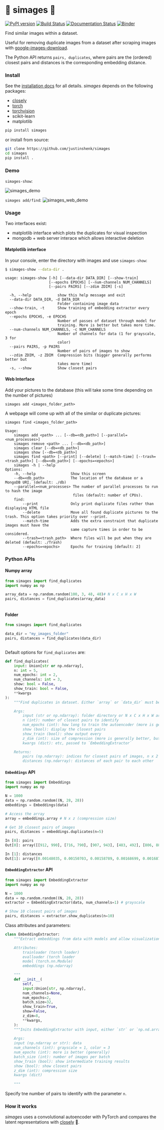 # :monkey: simages :monkey:
[![PyPI version](https://badge.fury.io/py/simages.svg)](https://badge.fury.io/py/simages) [![Build Status](https://travis-ci.com/justinshenk/simages.svg?branch=master)](https://travis-ci.com/justinshenk/simages)  [![Documentation Status](https://readthedocs.org/projects/simages/badge/?version=latest)](https://simages.readthedocs.io/en/latest/?badge=latest)
       [![Binder](https://mybinder.org/badge_logo.svg)](https://mybinder.org/v2/gh/justinshenk/simages/master?filepath=demo.ipynb)


Find similar images within a dataset. 

Useful for removing duplicate images from a dataset after scraping images with [google-images-download](https://github.com/hardikvasa/google-images-download).

The Python API returns `pairs, duplicates`, where pairs are the (ordered) closest pairs and distances is the 
corresponding embedding distance.

### Install

See the [installation docs](https://simages.readthedocs.io/en/latest/install.html) for all details. *simages* depends on
the following packages:

- [closely](https://github.com/justinshenk/closely)
- [torch](https://pytorch.org)
- [torchvision](https://pytorch.org)
- scikit-learn
- matplotlib

```bash
pip install simages
```

or install from source:

```bash
git clone https://github.com/justinshenk/simages
cd simages
pip install .
```

### Demo

```simages-show```:

![simages_demo](images/simages_demo.gif)

```simages add/find```:
![simages_web_demo](images/screenshot_server.png)

### Usage

Two interfaces exist:

- matplotlib interface which plots the duplicates for visual inspection
- mongodb + web server interace which allows interactive deletion
 
#### Matplotlib interface

In your console, enter the directory with images and use `simages-show`:

```bash
$ simages-show --data-dir .
```

```
usage: simages-show [-h] [--data-dir DATA_DIR] [--show-train]
                    [--epochs EPOCHS] [--num-channels NUM_CHANNELS]
                    [--pairs PAIRS] [--zdim ZDIM] [-s]

  -h, --help            show this help message and exit
  --data-dir DATA_DIR, -d DATA_DIR
                        Folder containing image data
  --show-train, -t      Show training of embedding extractor every epoch
  --epochs EPOCHS, -e EPOCHS
                        Number of passes of dataset through model for
                        training. More is better but takes more time.
  --num-channels NUM_CHANNELS, -c NUM_CHANNELS
                        Number of channels for data (1 for grayscale, 3 for
                        color)
  --pairs PAIRS, -p PAIRS
                        Number of pairs of images to show
  --zdim ZDIM, -z ZDIM  Compression bits (bigger generally performs better but
                        takes more time)
  -s, --show            Show closest pairs

```

#### Web Interface

Add your pictures to the database
(this will take some time depending on the number of pictures)

```
simages add <images_folder_path>
```

A webpage will come up with all of the similar or duplicate pictures:
```
simages find <images_folder_path>
```

```
Usage:
    simages add <path> ... [--db=<db_path>] [--parallel=<num_processes>]
    simages remove <path> ... [--db=<db_path>]
    simages clear [--db=<db_path>]
    simages show [--db=<db_path>]
    simages find <path> [--print] [--delete] [--match-time] [--trash=<trash_path>] [--db=<db_path>] [--epochs=<epochs>]
    simages -h | --help
Options:
    -h, --help                Show this screen
    --db=<db_path>            The location of the database or a MongoDB URI. (default: ./db)
    --parallel=<num_processes> The number of parallel processes to run to hash the image
                               files (default: number of CPUs).
    find:
        --print               Only print duplicate files rather than displaying HTML file
        --delete              Move all found duplicate pictures to the trash. This option takes priority over --print.
        --match-time          Adds the extra constraint that duplicate images must have the
                              same capture times in order to be considered.
        --trash=<trash_path>  Where files will be put when they are deleted (default: ./Trash)
        --epochs=<epochs>     Epochs for training [default: 2]
```


### Python APIs

#### Numpy array

```python
from simages import find_duplicates
import numpy as np

array_data = np.random.random(100, 3, 48, 48)# N x C x H x W
pairs, distances = find_duplicates(array_data)
 
```

#### Folder

```python
from simages import find_duplicates

data_dir = "my_images_folder"
pairs, distances = find_duplicates(data_dir)
 
```

Default options for `find_duplicates` are:

```python
def find_duplicates(
    input: Union[str or np.ndarray],
    n: int = 5,
    num_epochs: int = 2,
    num_channels: int = 3,
    show: bool = False,
    show_train: bool = False,
    **kwargs
):
    """Find duplicates in dataset. Either `array` or `data_dir` must be specified.

    Args:
        input (str or np.ndarray): folder directory or N x C x H x W array
        n (int): number of closest pairs to identify
        num_epochs (int): how long to train the autoencoder (more is generally better)
        show (bool): display the closest pairs
        show_train (bool): show output every
        z_dim (int): size of compression (more is generally better, but slower)
        kwargs (dict): etc, passed to `EmbeddingExtractor`

    Returns:
        pairs (np.ndarray): indices for closest pairs of images, n x 2 array
        distances (np.ndarray): distances of each pair to each other
```

#### `Embeddings` API

```python
from simages import Embeddings
import numpy as np

N = 1000
data = np.random.random((N, 28, 28))
embeddings = Embeddings(data)

# Access the array
array = embeddings.array # N x z (compression size)

# Get 10 closest pairs of images
pairs, distances = embeddings.duplicates(n=5)

```

```python
In [0]: pairs
Out[0]: array([[912, 990], [716, 790], [907, 943], [483, 492], [806, 883]])

In [1]: distances
Out[1]: array([0.00148035, 0.00150703, 0.00158789, 0.00168699, 0.00168721])
```

#### `EmbeddingExtractor` API

```python
from simages import EmbeddingExtractor
import numpy as np

N = 1000
data = np.random.random((N, 28, 28))
extractor = EmbeddingExtractor(data, num_channels=1) # grayscale

# Show 10 closest pairs of images
pairs, distances = extractor.show_duplicates(n=10)

```

Class attributes and parameters:

```python
class EmbeddingExtractor:
    """Extract embeddings from data with models and allow visualization.

    Attributes:
        trainloader (torch loader)
        evalloader (torch loader
        model (torch.nn.Module)
        embeddings (np.ndarray)

    """
    def __init__(
        self,
        input:Union[str, np.ndarray],
        num_channels=None,
        num_epochs=2,
        batch_size=32,
        show_train=True,
        show=False,
        z_dim=8,
        **kwargs,
    ):
    """Inits EmbeddingExtractor with input, either `str` or `np.nd.array`, performs training and validation.
    
    Args:
    input (np.ndarray or str): data
    num_channels (int): grayscale = 1, color = 3
    num_epochs (int): more is better (generally)
    batch_size (int): number of images per batch
    show_train (bool): show intermediate training results
    show (bool): show closest pairs
    z_dim (int): compression size
    kwargs (dict)
    
    """

```

Specify tne number of pairs to identify with the parameter `n`.
 
### How it works

*simages* uses a convolutional autoencoder with PyTorch and compares the latent representations with [closely](https://github.com/justinshenk/closely) :triangular_ruler:.
